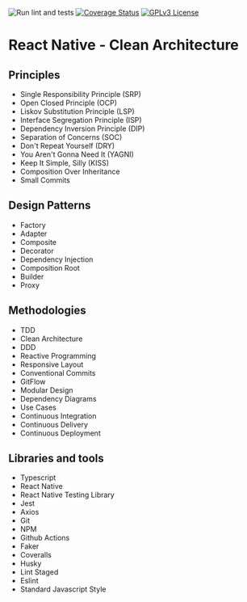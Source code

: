 ![Run lint and tests](https://github.com/vitorverasm/react-native-clean-architecture/workflows/Run%20lint%20and%20tests/badge.svg?branch=main)
[![Coverage Status](https://coveralls.io/repos/github/vitorverasm/react-native-clean-architecture/badge.svg?branch=main)](https://coveralls.io/github/vitorverasm/react-native-clean-architecture?branch=main)
[![GPLv3 License](https://img.shields.io/badge/License-GPL%20v3-yellow.svg)](https://opensource.org/licenses/)

# React Native - Clean Architecture

## Principles

- Single Responsibility Principle (SRP)
- Open Closed Principle (OCP)
- Liskov Substitution Principle (LSP)
- Interface Segregation Principle (ISP)
- Dependency Inversion Principle (DIP)
- Separation of Concerns (SOC)
- Don't Repeat Yourself (DRY)
- You Aren't Gonna Need It (YAGNI)
- Keep It Simple, Silly (KISS)
- Composition Over Inheritance
- Small Commits

## Design Patterns

- Factory
- Adapter
- Composite
- Decorator
- Dependency Injection
- Composition Root
- Builder
- Proxy

## Methodologies

- TDD
- Clean Architecture
- DDD
- Reactive Programming
- Responsive Layout
- Conventional Commits
- GitFlow
- Modular Design
- Dependency Diagrams
- Use Cases
- Continuous Integration
- Continuous Delivery
- Continuous Deployment

## Libraries and tools

- Typescript
- React Native
- React Native Testing Library
- Jest
- Axios
- Git
- NPM
- Github Actions
- Faker
- Coveralls
- Husky
- Lint Staged
- Eslint
- Standard Javascript Style
